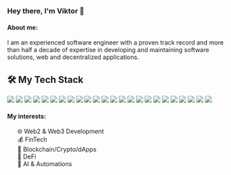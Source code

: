 <h3 align="left">Hey there, I'm Viktor 👋</h3>

<h4 align="left">About me:</h4>
<p align="left">
I am an experienced software engineer with а proven track
record and more than half a decade of expertise in developing and
maintaining software solutions, web and decentralized applications.
</p>

<h2>🛠️ My Tech Stack</h2>
<p>
  <img src="https://img.shields.io/badge/React.js-61DAFB?logo=react&logoColor=black&style=for-the-badge" />
  <img src="https://img.shields.io/badge/Next.js-000000?logo=next.js&logoColor=white&style=for-the-badge" />
  <img src="https://img.shields.io/badge/Redux-764ABC?logo=redux&logoColor=white&style=for-the-badge" />
  <img src="https://img.shields.io/badge/Tailwind_CSS-06B6D4?logo=tailwind-css&logoColor=white&style=for-the-badge" />
  <img src="https://img.shields.io/badge/SASS-CC6699?logo=sass&logoColor=white&style=for-the-badge" />
  <img src="https://img.shields.io/badge/Framer_Motion-EF008F?logo=framer&logoColor=white&style=for-the-badge" />
  <img src="https://img.shields.io/badge/TypeScript-3178C6?logo=typescript&logoColor=white&style=for-the-badge" />
  <img src="https://img.shields.io/badge/JavaScript-F7DF1E?logo=javascript&logoColor=black&style=for-the-badge" />
  <img src="https://img.shields.io/badge/Node.js-339933?logo=node.js&logoColor=white&style=for-the-badge" />
  <img src="https://img.shields.io/badge/Express.js-000000?logo=express&logoColor=white&style=for-the-badge" />
  <img src="https://img.shields.io/badge/Socket.io-010101?logo=socket.io&logoColor=white&style=for-the-badge" />
  <img src="https://img.shields.io/badge/Web3.js-F16822?logo=ethereum&logoColor=white&style=for-the-badge" />
  <img src="https://img.shields.io/badge/Ethers.js-3C3C3D?logo=ethereum&logoColor=white&style=for-the-badge" />
  <img src="https://img.shields.io/badge/Solidity-363636?logo=solidity&logoColor=white&style=for-the-badge" />
  <img src="https://img.shields.io/badge/Hardhat-F7DF1E?logo=ethereum&logoColor=black&style=for-the-badge" />
  <img src="https://img.shields.io/badge/PostgreSQL-4169E1?logo=postgresql&logoColor=white&style=for-the-badge" />
  <img src="https://img.shields.io/badge/MongoDB-47A248?logo=mongodb&logoColor=white&style=for-the-badge" />
  <img src="https://img.shields.io/badge/MySQL-4479A1?logo=mysql&logoColor=white&style=for-the-badge" />
  <img src="https://img.shields.io/badge/Docker-2496ED?logo=docker&logoColor=white&style=for-the-badge" />
  <img src="https://img.shields.io/badge/AWS-232F3E?logo=amazon-aws&logoColor=white&style=for-the-badge" />
  <img src="https://img.shields.io/badge/CircleCI-343434?logo=circleci&logoColor=white&style=for-the-badge" />
  <img src="https://img.shields.io/badge/Jest-C21325?logo=jest&logoColor=white&style=for-the-badge" />
  <img src="https://img.shields.io/badge/Tap-000000?style=for-the-badge" />
  <img src="https://img.shields.io/badge/Webpack-8DD6F9?logo=webpack&logoColor=black&style=for-the-badge" />
</p>

<h4 align="left">My interests:</h4>
<ul align="left" style="list-style: none">
  <li>🌐 Web2 & Web3 Development</li>
  <li>💰 FinTech</li>
  <li>🔗 Blockchain/Crypto/dApps</li>
  <li>🚀 DeFi</li>
  <li>🤖 AI & Automations</li>
</ul>
